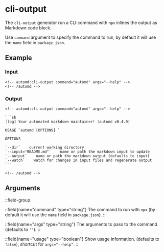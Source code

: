 # cli-output

The `cli-output` generator run a CLI command with `npx` inlines the output as Markdown code block.

Use `command` argument to specify the command to run, by default it will use the `name` field in `package.json`.

## Example

<!-- automd:example generator=cli-output command="automd" args="--help" -->

### Input

    <!-- automd:cli-output command="automd" args="--help" -->
    <!-- /automd -->

### Output

    <!-- automd:cli-output command="automd" args="--help" -->

    ```sh
    [log] Your automated markdown maintainer! (automd v0.4.0)

    USAGE `automd [OPTIONS] `

    OPTIONS

    `--dir`    current working directory
    `--input="README.md"`    name or path the markdown input to update
    `--output`    name or path the markdown output (defaults to input)
    `--watch`    watch for changes in input files and regenerate output
    ```

    <!-- /automd -->

<!-- /automd -->

## Arguments

::field-group

::field{name="command" type="string"}
The command to run with `npx` (by default it will use the `name` field in `package.json`).
::

::field{name="args" type="string"}
The arguments to pass to the command. (defaults to `""`).
::

::field{name="usage" type="boolean"}
Show usage information. (defaults to `false`), shortcut for `args="--help"`.
::
